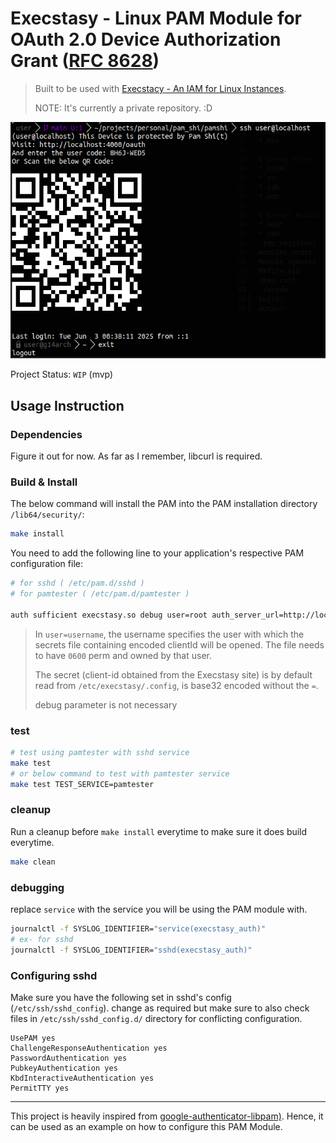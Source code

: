 # Execstasy - Linux PAM Module for OAuth 2.0 Device Authorization Grant ([RFC 8628](https://datatracker.ietf.org/doc/html/rfc8628))

> Built to be used with [Execstacy - An IAM for Linux Instances](https://github.com/Utkar5hM/Execstasy).
>
> NOTE: It's currently a private repository. :D

![screenshot](image.png)

Project Status: `WIP` (mvp)

## Usage Instruction

### Dependencies

Figure it out for now. As far as I remember, libcurl is required.

### Build & Install

The below command will install the PAM into the PAM installation directory `/lib64/security/`:

```sh
make install
```

You need to add the following line to your application's respective PAM configuration file:

```sh
# for sshd ( /etc/pam.d/sshd )
# for pamtester ( /etc/pam.d/pamtester )

auth sufficient execstasy.so debug user=root auth_server_url=http://localhost:4000
```

> In `user=username`, the username specifies the user with which the secrets file containing encoded clientId will be opened. The file needs to have `0600` perm and owned by that user. 
>
> The secret (client-id obtained from the Execstasy site) is by default read from `/etc/execstasy/.config`, is base32 encoded without the `=`. 
>
> debug parameter is not necessary

### test

```sh
# test using pamtester with sshd service
make test
# or below command to test with pamtester service
make test TEST_SERVICE=pamtester
```

### cleanup
Run a cleanup before `make install` everytime to make sure it does build everytime.

```sh
make clean
```

### debugging
replace `service` with the service you will be using the PAM module with.
```sh
journalctl -f SYSLOG_IDENTIFIER="service(execstasy_auth)"
# ex- for sshd
journalctl -f SYSLOG_IDENTIFIER="sshd(execstasy_auth)"
```

### Configuring sshd

Make sure you have the following set in sshd's config (`/etc/ssh/sshd_config`). change as required but make sure to also check files in `/etc/ssh/sshd_config.d/` directory for conflicting configuration.
 
```
UsePAM yes
ChallengeResponseAuthentication yes
PasswordAuthentication yes
PubkeyAuthentication yes
KbdInteractiveAuthentication yes
PermitTTY yes

```
------------


This project is heavily inspired from [google-authenticator-libpam)](https://github.com/google/google-authenticator-libpam). Hence, it can be used as an example on how to configure this PAM Module.